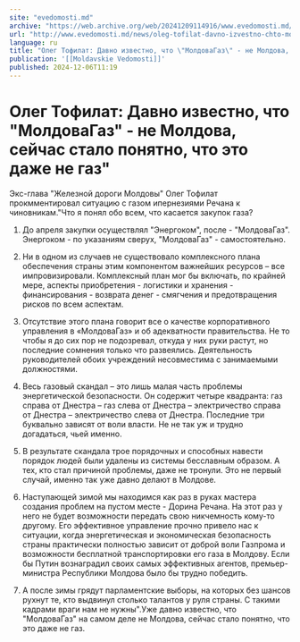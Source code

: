 ```yaml
---
site: "evedomosti.md"
archive: "https://web.archive.org/web/20241209114916/www.evedomosti.md/news/oleg-tofilat-davno-izvestno-chto-moldovagaz-ne-moldova-stalo"
url: "http://www.evedomosti.md/news/oleg-tofilat-davno-izvestno-chto-moldovagaz-ne-moldova-stalo"
language: ru
title: "Олег Тофилат: Давно известно, что \"МолдоваГаз\" - не Молдова, сейчас стало понятно, что это даже не газ\""
publication: '[[Moldavskie Vedomosti]]'
published: 2024-12-06T11:19
---
```


# Олег Тофилат: Давно известно, что "МолдоваГаз" - не Молдова, сейчас стало понятно, что это даже не газ"

Экс-глава "Железной дороги Молдовы" Олег Тофилат прокмментировал ситуацию с газом ипернезиями Речана к чиновникам."Что я понял обо всем, что касается закупок газа?

1. До апреля закупки осуществлял "Энергоком", после - "МолдоваГаз". Энергоком - по указаниям сверух, "МолдоваГаз" - самостоятельно.

2. Ни в одном из случаев не существовало комплексного плана обеспечения страны этим компонентом важнейших ресурсов – все импровизировали. Комплексный план мог бы включать, по крайней мере, аспекты приобретения - логистики и хранения - финансирования - возврата денег - смягчения и предотвращения рисков по всем аспектам.

3. Отсутствие этого плана говорит все о качестве корпоративного управления в «МолдоваГаз» и об адекватности правительства. Не то чтобы я до сих пор не подозревал, откуда у них руки растут, но последние сомнения только что развеялись. Деятельность руководителей обоих учреждений несовместима с занимаемыми должностями.

4. Весь газовый скандал – это лишь малая часть проблемы энергетической безопасности. Он содержит четыре квадранта: газ справа от Днестра – газ слева от Днестра – электричество справа от Днестра – электричество слева от Днестра. Последние три буквально зависят от воли власти. Не не так уж и трудно догадаться, чьей именно.

5. В результате скандала трое порядочных и способных навести порядок людей были удалены из системы бесславным образом. А тех, кто стал причиной проблемы, даже не тронули. Это не первый случай, именно так уже давно делают в Молдове.

6. Наступающей зимой мы находимся как раз в руках мастера создания проблем на пустом месте - Дорина Речана. На этот раз у него не будет возможности передать свою никчемность кому-то другому. Его эффективное управление прочно привело нас к ситуации, когда энергетическая и экономическая безопасность страны практически полностью зависит от доброй воли Газпрома и возможности бесплатной транспортировки его газа в Молдову. Если бы Путин вознаградил своих самых эффективных агентов, премьер-министра Республики Молдова было бы трудно победить.

7. А после зимы грядут парламентские выборы, на которых без шансов рухнут те, кто выдвинул столько талантов у руля страны. С такими кадрами враги нам не нужны".Уже давно известно, что "МолдоваГаз" на самом деле не Молдова, сейчас стало понятно, что это даже не газ.